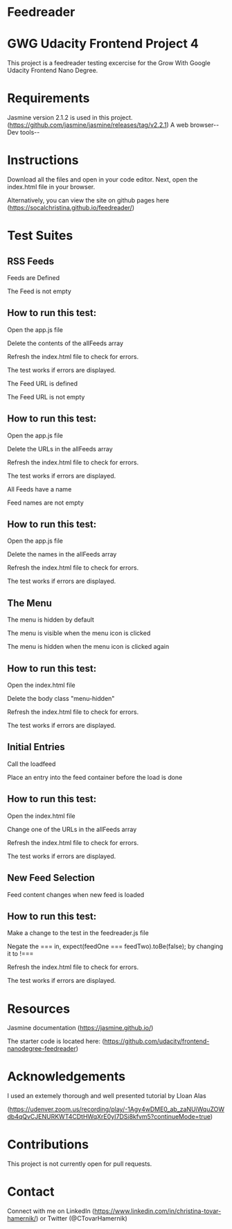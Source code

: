 Feedreader
==========
GWG Udacity Frontend Project 4
==============================
This project is a feedreader testing excercise for the Grow With Google Udacity Frontend Nano Degree.

Requirements
===========
Jasmine version 2.1.2 is used in this project. (https://github.com/jasmine/jasmine/releases/tag/v2.2.1)
A web browser--
Dev tools--

Instructions
============

Download all the files and open in your code editor. Next, open the index.html file in your browser.

Alternatively, you can view the site on github pages here (https://socalchristina.github.io/feedreader/)


Test Suites
===========

RSS Feeds
---------

Feeds are Defined

The Feed is not empty


How to run this test:
--------------------
Open the app.js file

Delete the contents of the allFeeds array


Refresh the index.html file to check for errors.

The test works if errors are displayed.


The Feed URL is defined

The Feed URL is not empty


How to run this test:
--------------------
Open the app.js file

Delete the URLs in the allFeeds array


Refresh the index.html file to check for errors.

The test works if errors are displayed.


All Feeds have a name

Feed names are not empty


How to run this test:
--------------------
Open the app.js file

Delete the names in the allFeeds array

Refresh the index.html file to check for errors.

The test works if errors are displayed.



The Menu
--------
The menu is hidden by default

The menu is visible when the menu icon is clicked

The menu is hidden when the menu icon  is clicked again


How to run this test:
--------------------
Open the index.html file

Delete the body class "menu-hidden"

Refresh the index.html file to check for errors.

The test works if errors are displayed.


Initial Entries
---------------
Call the loadfeed

Place an entry into the feed container before the load is done


How to run this test:
--------------------
Open the index.html file

Change one of the URLs in the allFeeds array


Refresh the index.html file to check for errors.

The test works if errors are displayed.


New Feed Selection
------------------
Feed content changes when new feed is loaded


How to run this test:
--------------------
Make a change to the test in the feedreader.js file

Negate the === in, expect(feedOne === feedTwo).toBe(false); by changing it to !===

Refresh the index.html file to check for errors.

The test works if errors are displayed.


Resources
=========
Jasmine documentation (https://jasmine.github.io/)

The starter code is located here: (https://github.com/udacity/frontend-nanodegree-feedreader)


Acknowledgements
================
I used an extemely thorough and well presented tutorial by Lloan Alas 

(https://udenver.zoom.us/recording/play/-1Agy4wDME0_ab_zaNUiWquZOWdb4qQvCJENURKWT4CDtHWqXrE0yI7DSi8kfvm5?continueMode=true)


Contributions
=============
This project is not currently open for pull requests.


Contact
=======

Connect with me on LinkedIn (https://www.linkedin.com/in/christina-tovar-hamernik/) or Twitter (@CTovarHamernik)
